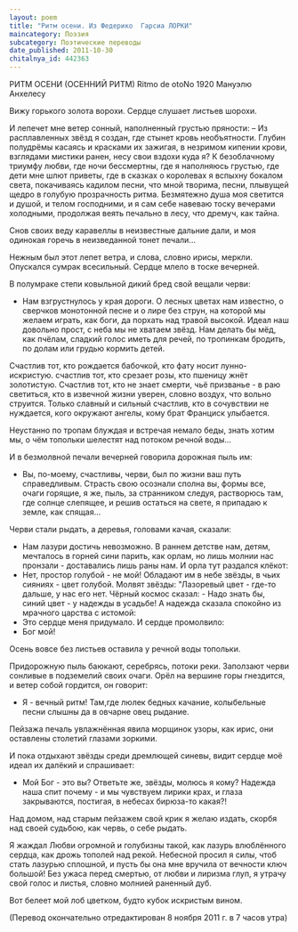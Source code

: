 ```yaml
---
layout: poem
title: "Ритм осени. Из Федерико  Гарсиа ЛОРКИ"
maincategory: Поэзия
subcategory: Поэтические переводы
date_published: 2011-10-30
chitalnya_id: 442363
---
```




РИТМ ОСЕНИ (ОСЕННИЙ РИТМ) 
Ritmo de otoNo
1920
Мануэлю Анхелесу

Вижу горького золота ворохи.
Сердце слушает листьев шорохи.

И лепечет мне ветер сонный,
наполненный грустью пряности:
– Из расплавленных звёзд я создан,
где стынет кровь необъятности.
Глубин полудрёмы касаясь
и красками их зажигая,
в незримом кипении крови,
взглядами мистики ранен,
несу свои вздохи куда я? 
К безоблачному триумфу
любви, где ночи бессмертны,
где я наполняюсь грустью,
где дети мне шлют приветы,
где в сказках о королевах
я вспыхну бокалом света,
покачиваясь кадилом
песни, что мной творима,
песни, плывущей щедро
в голубую прозрачность ритма.
Безмятежно душа моя светится
и душой, и телом господними,
и я сам себе навеваю
тоску вечерами холодными,
продолжая веять печально
в лесу, что дремуч, как тайна.

Снов своих веду каравеллы
в неизвестные дальние дали,
и моя одинокая горечь
в неизведанной тонет печали...

Нежным  был этот лепет ветра,
и слова, словно ирисы, меркли.
Опускался сумрак всесильный.
Сердце млело в тоске вечерней.

В полумраке степи ковыльной
дикий бред свой вещали черви:

- Нам взгрустнулось у края дороги.
О лесных цветах нам известно,
о сверчков монотонной песне
и о лире без струн, на которой
мы желаем играть, как боги,
да порхать над травой высокой.
Идеал наш довольно прост,
с неба мы не хватаем звёзд.
Нам делать бы мёд, как пчёлам,
сладкий голос иметь для речей,
по тропинкам бродить, по долам
или грудью кормить детей.

Счастлив тот, кто рождается бабочкой,
кто фату носит лунно-искристую.
счастлив тот, кто срезает розы,
кто пшеницу жнёт золотистую.
Счастлив тот, кто не знает смерти,
чьё призванье - в раю светиться,
кто в извечной жизни уверен,
словно воздух, что вольно струится.
Только славный и сильный счастлив,
кто в сочувствии не нуждается,
кого окружают ангелы,
кому брат Франциск улыбается.

Неустанно по тропам блуждая
и встречая немало беды,
знать хотим мы, о чём топольки шелестят
над потоком речной воды...

И в безмолвной печали вечерней
говорила дорожная пыль им:
- Вы, по-моему, счастливы, черви,
был по жизни ваш путь справедливым.
Страсть свою осознали сполна вы,
формы все, очаги горящие,
я же, пыль, за странником следуя,
растворюсь там, где солнце слепящее,
и решив остаться на свете, я
припадаю к земле, как спящая...

Черви стали рыдать, а деревья,
головами качая, сказали:
- Нам лазури достичь невозможно.
В раннем детстве нам, детям, мечталось
в горней сини парить, как орлам,
но лишь молнии нас пронзали - 
доставались лишь раны нам.
И орла тут раздался клёкот:
- Нет, простор голубой - не мой!
Обладают им в небе звёзды,
в чьих сияниях - цвет голубой.
Молвят звёзды: "Лазоревый цвет -
где-то дальше, у нас его нет.
Чёрный космос сказал: - Надо знать бы,
синий цвет - у надежды в усадьбе!
А надежда сказала спокойно
из мрачного царства с истомой:
- Это сердце меня придумало.
И сердце промолвило:
- Бог мой!

Осень вовсе без листьев оставила
у речной воды топольки.

Придорожную пыль баюкают,
серебрясь, потоки реки. 
Заползают черви сонливые
в подземелий своих очаги.
Орёл на вершине горы гнездится,
и ветер собой гордится,
он говорит:
- Я - вечный ритм!
Там,где люлек бедных качание, 
колыбельные песни слышны
да в овчарне овец рыдание.

Пейзажа печаль увлажнённая
явила морщинок узоры,
как ирис, они оставлены
столетий глазами зоркими.

И пока отдыхают звёзды
среди дремлющей синевы,
видит сердце моё
идеал их далёкий
и спрашивает:
- Мой Бог - это вы?
Ответьте же, звёзды, молюсь я кому?
Надежда наша спит почему -
и мы чувствуем лирики крах,
и глаза закрываются, постигая,
в небесах бирюза-то какая?!

Над домом, над старым пейзажем
свой крик я желаю издать,
скорбя над своей судьбою,
как червь, о себе рыдать.

Я жаждал Любви огромной
и голубизны такой,
как лазурь влюблённого сердца,
как дрожь тополей над рекой.
Небесной просил я силы,
чтоб стать лазурью сплошной,
и пусть бы она мне вручила
от вечности ключ большой!
Без ужаса перед смертью,
от любви и лиризма глуп,
я утрачу свой голос и листья,
словно молнией раненный дуб.

Вот белеет мой лоб цветком,
будто кубок искристым вином.

(Перевод окончательно отредактирован
8 ноября 2011 г. в 7 часов утра)







